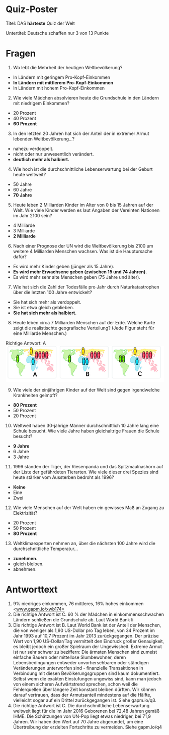 # Quiz-Poster

Titel: DAS **härteste** Quiz der Welt

Untertitel: Deutsche schaffen nur 3 von 13 Punkte

# Fragen

1. Wo lebt die Mehrheit der heutigen Weltbevölkerung?
  * In Ländern mit geringem Pro-Kopf-Einkommen
  * **In Ländern mit mittlerem Pro-Kopf-Einkommen**
  * In Ländern mit hohem Pro-Kopf-Einkommen

2. Wie viele Mädchen absolvieren heute die Grundschule in den Ländern mit niedrigem Einkommen?
  * 20 Prozent
  * 40 Prozent
  * **60 Prozent**

3. In den letzten 20 Jahren hat sich der Anteil der in extremer Armut lebenden Weltbevölkerung...?
  * nahezu verdoppelt.
  * nicht oder nur unwesentlich verändert.
  * **deutlich mehr als halbiert.**

4. Wie hoch ist die durchschnittliche Lebenserwartung bei der Geburt heute weltweit?
  * 50 Jahre
  * 60 Jahre
  * **70 Jahre**

5. Heute leben 2 Milliarden Kinder im Alter von 0 bis 15 Jahren auf der Welt. Wie viele Kinder werden es laut Angaben der Vereinten Nationen im Jahr 2100 sein?
  * 4 Milliarde
  * 3 Milliarde
  * **2 Milliarde**

6. Nach einer Prognose der UN wird die Weltbevölkerung bis 2100 um weitere 4 Milliarden Menschen wachsen. Was ist die Hauptursache dafür?
  * Es wird mehr Kinder geben (jünger als 15 Jahre).
  * **Es wird mehr Erwachsene geben (zwischen 15 und 74 Jahren).**
  * Es wird mehr sehr alte Menschen geben (75 Jahre und älter).

7. Wie hat sich die Zahl der Todesfälle pro Jahr durch Naturkatastrophen über die letzten 100 Jahre entwickelt?
  * Sie hat sich mehr als verdoppelt.
  * Sie ist etwa gleich geblieben.
  * **Sie hat sich mehr als halbiert.**

8. Heute leben circa 7 Milliarden Menschen auf der Erde. Welche Karte zeigt die realistischte geografische Verteilung? (Jede Figur steht für eine Milliarde Menschen.)

Richtige Antwort: A
![text](bildquestion.png)

9. Wie viele der einjährigen Kinder auf der Welt sind gegen irgendwelche Krankheiten geimpft?
  * **80 Prozent**
  * 50 Prozent
  * 20 Prozent

10. Weltweit haben 30-jährige Männer durchschnittlich 10 Jahre lang eine Schule besucht. Wie viele Jahre haben gleichaltrige Frauen die Schule besucht?
  * **9 Jahre**
  * 6 Jahre
  * 3 Jahre

11. 1996 standen der Tiger, der Riesenpanda und das Spitzmaulnashorn auf der Liste der gefährdeten Tierarten. Wie viele dieser drei Spezies sind heute stärker vom Aussterben bedroht als 1996?
  * **Keine**
  * Eine
  * Zwei

12. Wie viele Menschen auf der Welt haben ein gewisses Maß an Zugang zu Elektrizität?
  * 20 Prozent
  * 50 Prozent
  * **80 Prozent**

13. Weltklimaexperten nehmen an, über die nächsten 100 Jahre wird die durchschnittliche Temperatur...
  * **zunehmen.**
  * gleich bleiben.
  * abnehmen.


# Antworttext

1. 9% niedriges einkommen, 76 mittleres, 16% hohes einkommen <www.gapm.io/xwb174>
2. Die richtige Antwort ist C. 60 % der Mädchen in einkommensschwachen Ländern schließen die Grundschule ab. Laut World Bank li
3. Die richtige Antwort ist B. Laut World Bank ist der Anteil der Menschen, die von weniger als 1,90 US-Dollar pro Tag leben, von 34 Prozent im Jahr 1993 auf 10,7 Prozent im Jahr 2013 zurückgegangen. Der präzise Wert von 1,90 US-Dollar/Tag vermittelt den Eindruck großer Genauigkeit, es bleibt jedoch ein großer Spielraum der Ungewissheit. Extreme Armut ist nur sehr schwer zu beziffern: Die ärmsten Menschen sind zumeist einfache Bauern oder mittellose Slumbewohner, deren Lebensbedingungen entweder unvorhersehbaren oder ständigen Veränderungen unterworfen sind - finanzielle Transaktionen in Verbindung mit diesen Bevölkerungsgruppen sind kaum dokumentiert. Selbst wenn die exakten Einstufungen ungewiss sind, kann man jedoch von einem sicheren Aufwärtstrend sprechen, schon weil die Fehlerquellen über längere Zeit konstant bleiben dürften. Wir können darauf vertrauen, dass der Armutsanteil mindestens auf die Hälfte, vielleicht sogar auf ein Drittel zurückgegangen ist. Siehe gapm.io/q3.
4. Die richtige Antwort ist C. Die durchschnittliche Lebenserwartung weltweit liegt für die im Jahr 2016 Geborenen bei 72,48 Jahren gemäß IHME. Die Schätzungen von UN-Pop liegt etwas niedriger, bei 71,9 Jahren. Wir haben den Wert auf 70 Jahre abgerundet, um eine Übertreibung der erzielten Fortschritte zu vermeiden. Siehe gapm.io/q4
